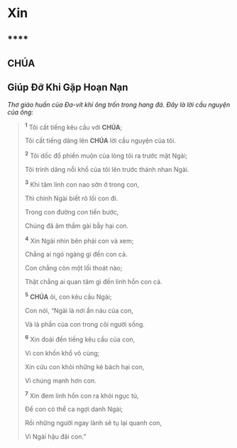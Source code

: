 # Xin

## ****

## CHÚA

## Giúp Đỡ Khi Gặp Hoạn Nạn
*Thơ giáo huấn của Đa-vít khi ông trốn trong hang đá. Đây là lời cầu nguyện của ông:*

> <sup><b>1</b></sup> Tôi cất tiếng kêu cầu với **CHÚA**;
>
> Tôi cất tiếng dâng lên **CHÚA** lời cầu nguyện của tôi.
>
> <sup><b>2</b></sup> Tôi dốc đổ phiền muộn của lòng tôi ra trước mặt Ngài;
>
> Tôi trình dâng nỗi khổ của tôi lên trước thánh nhan Ngài.
>
> <sup><b>3</b></sup> Khi tâm linh con nao sờn ở trong con,
>
> Thì chính Ngài biết rõ lối con đi.
>
> Trong con đường con tiến bước,
>
> Chúng đã âm thầm gài bẫy hại con.
>
> <sup><b>4</b></sup> Xin Ngài nhìn bên phải con và xem;
>
> Chẳng ai ngó ngàng gì đến con cả.
>
> Con chẳng còn một lối thoát nào;
>
> Thật chẳng ai quan tâm gì đến linh hồn con cả.
>
> <sup><b>5</b></sup> **CHÚA** ôi, con kêu cầu Ngài;
>
> Con nói, “Ngài là nơi ẩn náu của con,
>
> Và là phần của con trong cõi người sống.
>
> <sup><b>6</b></sup> Xin đoái đến tiếng kêu cầu của con,
>
> Vì con khốn khổ vô cùng;
>
> Xin cứu con khỏi những kẻ bách hại con,
>
> Vì chúng mạnh hơn con.
>
> <sup><b>7</b></sup> Xin đem linh hồn con ra khỏi ngục tù,
>
> Để con có thể ca ngợi danh Ngài;
>
> Rồi những người ngay lành sẽ tụ lại quanh con,
>
> Vì Ngài hậu đãi con.”